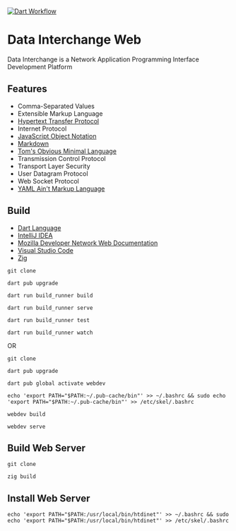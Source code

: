 [CommonMark]:https://commonmark.org/
[Dart]: https://dart.dev/
[HTTP]: https://developer.mozilla.org/en-US/docs/Web/HTTP
[IDEA]: https://jetbrains.com/idea/
[JSON]: https://www.json.org/json-en.html
[MDN]: https://developer.mozilla.org/en-US/docs/Web/API
[TOML]: https://toml.io/en/
[VSCode]: https://code.visualstudio.com/docs
[YAML]: https://yaml.org/
[Zig Language]: https://ziglang.org/

<a href="https://github.com/HyaenaTechnologies/data-interchange-web">
  <h1>
    <picture>
      <img src="https://github.com/HyaenaTechnologies/data-interchange-web/blob/main/assets/di_markdown.png" alt="">
    </picture>
  </h1>
</a>

[![Dart Workflow](https://github.com/HyaenaTechnologies/data-interchange-web/actions/workflows/dart.yml/badge.svg)](https://github.com/HyaenaTechnologies/data-interchange-web/actions/workflows/dart.yml)

# Data Interchange Web

Data Interchange is a Network Application Programming Interface Development Platform

## Features

- Comma-Separated Values
- Extensible Markup Language
- [Hypertext Transfer Protocol][HTTP]
- Internet Protocol
- [JavaScript Object Notation][JSON]
- [Markdown][CommonMark]
- [Tom's Obvious Minimal Language][TOML]
- Transmission Control Protocol
- Transport Layer Security
- User Datagram Protocol
- Web Socket Protocol
- [YAML Ain't Markup Language][YAML]

## Build

- [Dart Language][Dart]
- [IntelliJ IDEA][IDEA]
- [Mozilla Developer Network Web Documentation][MDN]
- [Visual Studio Code][VSCode]
- [Zig][Zig Language]

```shell
git clone

dart pub upgrade

dart run build_runner build

dart run build_runner serve

dart run build_runner test

dart run build_runner watch
```

OR

```shell
git clone

dart pub upgrade

dart pub global activate webdev

echo 'export PATH="$PATH:~/.pub-cache/bin"' >> ~/.bashrc && sudo echo 'export PATH="$PATH:~/.pub-cache/bin"' >> /etc/skel/.bashrc

webdev build

webdev serve
```

## Build Web Server

```shell
git clone

zig build
```

## Install Web Server

```shell
echo 'export PATH="$PATH:/usr/local/bin/htdinet"' >> ~/.bashrc && sudo echo 'export PATH="$PATH:/usr/local/bin/htdinet"' >> /etc/skel/.bashrc
```